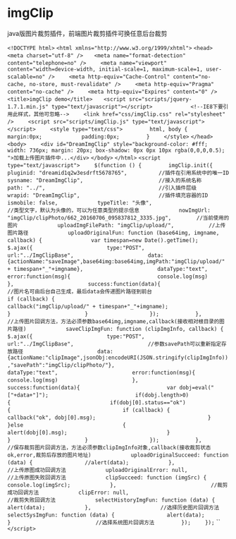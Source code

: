 ﻿# imgClip
java版图片裁剪插件，前端图片裁剪插件可换任意后台裁剪

`<!DOCTYPE html>`
`<html xmlns="http://www.w3.org/1999/xhtml">`
`<head>`
`    <meta charset="utf-8" />`
`   <meta name="format-detection" content="telephone=no" />`
`    <meta name="viewport" content="width=device-width, initial-scale=1, maximum-scale=1, user-scalable=no" />`
`    <meta http-equiv="Cache-Control" content="no-cache, no-store, must-revalidate" />`
`    <meta http-equiv="Pragma" content="no-cache" />`
`    <meta http-equiv="Expires" content="0" />`
`    <title>imgClip demo</title>`
`    <script src="scripts/jquery-1.7.1.min.js" type="text/javascript"></script>    `
`    `
`    <!--IE8下要引用此样式，其他可忽略-->`
`    <link href="css/imgClip.css" rel="stylesheet" />`
`    <script src="scripts/imgClip.js" type="text/javascript"></script>`
`    <style type="text/css">`
`        html, body {`
`            margin:0px;`
`            padding:0px;`
`        }`
`    </style>`
`</head>`
`<body>`
`    <div id="DreamImgClip" style="background-color: #fff; width: 736px; margin: 20px; box-shadow: 0px 0px 10px rgba(0,0,0,0.5); ">加载上传图片插件中...</div>`
`</body>`
`</html>`
`<script type="text/javascript">`
`    $(function () {`
`        imgClip.init({`
`            pluginid: "dreamid1q2w3esdrft5678765",          //插件在引用系统中的唯一ID`
`            sysname: "DreamImgClip",                        //接入的系统名称`
`            path: "../",                                    //引入插件层级`
`            wrapid: "DreamImgClip",                         //插件填充容器的ID`
`            ismobile: false,`
`            typeTitle: "头像",                              //类型文字，默认为头像的，可以为任意类型的提示信息`
`            nowImgUrl: "imgClip/clipPhoto/662_20160706_095837812_3335.jpg",        //当前使用的图片`
`            uploadImgFilePath: "imgClip/upload/",           //上传图片路径`
`            uploadOriginalFun: function (base64img, imgname, callback) {`
`            	var timespan=new Date().getTime();`
`				$.ajax({`
`						type:"POST",`
`						url:"../ImgClipBase",`
`						data:{actionName:"saveImage",base64img:base64img,imgPath:"imgClip/upload/" + timespan+"_"+imgname},`
`						dataType:"text",`
`						error:function(msg){`
`							console.log(msg)`
`						},`
`						success:function(data){`
`							//图片名可由后台自己生成，最后data会传递图片路径到前台`
`			                if (callback) {`
`			                    callback("imgClip/upload/" + timespan+"_"+imgname);`
`			                }`
`						}`
`					});`
`           },                        //上传图片回调方法，方法必须参数base64img,imgname,callback(接收相对根目录的图片路径)`
`            saveClipImgFun: function (clipImgInfo, callback) {`
`				$.ajax({`
`						type:"POST",`
`						url:"../ImgClipBase",`
`						//参数savePath可以重新指定存放路径`
`						data:{actionName:"clipImage",jsonObj:encodeURI(JSON.stringify(clipImgInfo)),"savePath":"imgClip/clipPhoto/"},`
`						dataType:"text",`
`						error:function(msg){`
`							console.log(msg)`
`						},`
`						success:function(data){`
`							var dobj=eval("["+data+"]");`
`							if(dobj.length>0)`
`							{`
`								if(dobj[0].status=="ok")`
`								{`
`					                if (callback) {`
`					                    callback("ok", dobj[0].msg);`
`					                }`
`								}else`
`								{`
`									alert(dobj[0].msg);`
`								}`
`							}`
`						}`
`					});`
`           },                           //保存裁剪图片回调方法，方法必须参数clipImgInfo对象,callback(接收裁剪状态ok,error,裁剪后存放的图片地址)`
`            uploadOriginalSucceed: function (data) {`
`                //alert(data);`
`            },                    //上传原图成功回调方法`
`            uploadOriginalError: null,                      //上传原图失败回调方法`
`            clipSucceed: function (imgSrc) {`
`                console.log(imgSrc);`
`            },                              //裁剪成功回调方法`
`            clipError: null,                                //裁剪失败回调方法`
`            selectHistoryImgFun: function (data) {`
`                alert(data);`
`            },                      //选择历史图片回调方法`
`            selectSysImgFun: function (data) {`
`                alert(data);`
`            }                           //选择系统图片回调方法`
`        });`
`    });`
``
`</script>`